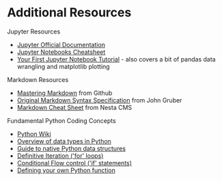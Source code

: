 # Additional Resources

Jupyter Resources
* [Jupyter Official Documentation](https://jupyter.org/documentation)
* [Jupyter Notebooks Cheatsheet](https://www.edureka.co/blog/wp-content/uploads/2018/10/Jupyter_Notebook_CheatSheet_Edureka.pdf)
* [Your First Jupyter Notebook Tutorial](https://www.dataquest.io/blog/jupyter-notebook-tutorial/) - also covers a bit of pandas data wrangling and matplotlib plotting

Markdown Resources
* [Mastering Markdown](https://guides.github.com/features/mastering-markdown/) from Github
* [Original Markdown Syntax Specification](http://daringfireball.net/projects/markdown/syntax/) from John Gruber
* [Markdown Cheat Sheet](http://nestacms.com/docs/creating-content/markdown-cheat-sheet) from Nesta CMS

Fundamental Python Coding Concepts
* [Python Wiki](https://wiki.python.org/moin/FrontPage)
* [Overview of data types in Python](https://realpython.com/python-data-types/)
* [Guide to native Python data structures](https://realpython.com/python-data-structures/)
* [Definitive Iteration ('for' loops)](https://realpython.com/python-for-loop/#a-survey-of-definite-iteration-in-programming)
* [Conditional Flow control ('if' statements)](https://docs.python.org/3/tutorial/controlflow.html)
* [Defining your own Python function](https://realpython.com/defining-your-own-python-function/)